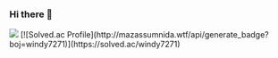 ### Hi there 👋

<img src="https://github-readme-stats.vercel.app/api?username=fa7271&show_icons=true">
[![Solved.ac Profile](http://mazassumnida.wtf/api/generate_badge?boj=windy7271)](https://solved.ac/windy7271)
<!--
**fa7271/fa7271** is a ✨ _special_ ✨ repository because its `README.md` (this file) appears on your GitHub profile.


Here are some ideas to get you started:

- 🔭 I’m currently working on ...
- 🌱 I’m currently learning ...
- 👯 I’m looking to collaborate on ...
- 🤔 I’m looking for help with ...
- 💬 Ask me about ...
- 📫 How to reach me: ...
- 😄 Pronouns: ...
- ⚡ Fun fact: ...
-->
